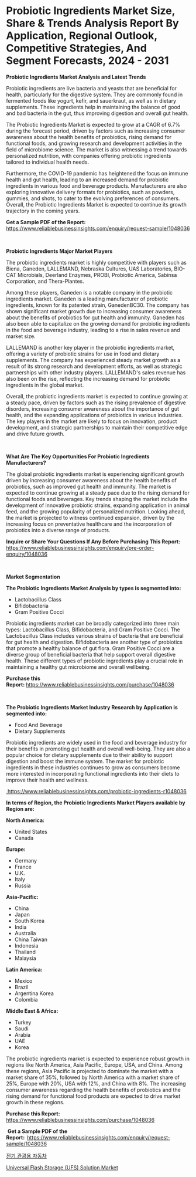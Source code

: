 <p><h1>Probiotic Ingredients Market Size, Share & Trends Analysis Report By Application, Regional Outlook, Competitive Strategies, And Segment Forecasts, 2024 - 2031</h1></p><p><strong>Probiotic Ingredients Market Analysis and Latest Trends</strong></p>
<p><p>Probiotic ingredients are live bacteria and yeasts that are beneficial for health, particularly for the digestive system. They are commonly found in fermented foods like yogurt, kefir, and sauerkraut, as well as in dietary supplements. These ingredients help in maintaining the balance of good and bad bacteria in the gut, thus improving digestion and overall gut health.</p><p>The Probiotic Ingredients Market is expected to grow at a CAGR of 6.7% during the forecast period, driven by factors such as increasing consumer awareness about the health benefits of probiotics, rising demand for functional foods, and growing research and development activities in the field of microbiome science. The market is also witnessing a trend towards personalized nutrition, with companies offering probiotic ingredients tailored to individual health needs.</p><p>Furthermore, the COVID-19 pandemic has heightened the focus on immune health and gut health, leading to an increased demand for probiotic ingredients in various food and beverage products. Manufacturers are also exploring innovative delivery formats for probiotics, such as powders, gummies, and shots, to cater to the evolving preferences of consumers. Overall, the Probiotic Ingredients Market is expected to continue its growth trajectory in the coming years.</p></p>
<p><strong>Get a Sample PDF of the Report:&nbsp;</strong> <a href="https://www.reliablebusinessinsights.com/enquiry/request-sample/1048036">https://www.reliablebusinessinsights.com/enquiry/request-sample/1048036</a></p>
<p>&nbsp;</p>
<p><strong>Probiotic Ingredients Major Market Players</strong></p>
<p><p>The probiotic ingredients market is highly competitive with players such as Biena, Ganeden, LALLEMAND, Nebraska Cultures, UAS Laboratories, BIO-CAT Microbials, Deerland Enzymes, PROBI, Probiotic America, Sabinsa Corporation, and Thera-Plantes.</p><p>Among these players, Ganeden is a notable company in the probiotic ingredients market. Ganeden is a leading manufacturer of probiotic ingredients, known for its patented strain, GanedenBC30. The company has shown significant market growth due to increasing consumer awareness about the benefits of probiotics for gut health and immunity. Ganeden has also been able to capitalize on the growing demand for probiotic ingredients in the food and beverage industry, leading to a rise in sales revenue and market size.</p><p>LALLEMAND is another key player in the probiotic ingredients market, offering a variety of probiotic strains for use in food and dietary supplements. The company has experienced steady market growth as a result of its strong research and development efforts, as well as strategic partnerships with other industry players. LALLEMAND's sales revenue has also been on the rise, reflecting the increasing demand for probiotic ingredients in the global market.</p><p>Overall, the probiotic ingredients market is expected to continue growing at a steady pace, driven by factors such as the rising prevalence of digestive disorders, increasing consumer awareness about the importance of gut health, and the expanding applications of probiotics in various industries. The key players in the market are likely to focus on innovation, product development, and strategic partnerships to maintain their competitive edge and drive future growth.</p></p>
<p>&nbsp;</p>
<p><strong>What Are The Key Opportunities For Probiotic Ingredients Manufacturers?</strong></p>
<p><p>The global probiotic ingredients market is experiencing significant growth driven by increasing consumer awareness about the health benefits of probiotics, such as improved gut health and immunity. The market is expected to continue growing at a steady pace due to the rising demand for functional foods and beverages. Key trends shaping the market include the development of innovative probiotic strains, expanding application in animal feed, and the growing popularity of personalized nutrition. Looking ahead, the market is projected to witness continued expansion, driven by the increasing focus on preventative healthcare and the incorporation of probiotics into a diverse range of products.</p></p>
<p><strong>Inquire or Share Your Questions If Any Before Purchasing This Report:</strong> <a href="https://www.reliablebusinessinsights.com/enquiry/pre-order-enquiry/1048036">https://www.reliablebusinessinsights.com/enquiry/pre-order-enquiry/1048036</a></p>
<p>&nbsp;</p>
<p><strong>Market Segmentation</strong></p>
<p><strong>The Probiotic Ingredients Market Analysis by types is segmented into:</strong></p>
<p><ul><li>Lactobacillus Class</li><li>Bifidobacteria</li><li>Gram Positive Cocci</li></ul></p>
<p><p>Probiotic ingredients market can be broadly categorized into three main types: Lactobacillus Class, Bifidobacteria, and Gram Positive Cocci. The Lactobacillus Class includes various strains of bacteria that are beneficial for gut health and digestion. Bifidobacteria are another type of probiotics that promote a healthy balance of gut flora. Gram Positive Cocci are a diverse group of beneficial bacteria that help support overall digestive health. These different types of probiotic ingredients play a crucial role in maintaining a healthy gut microbiome and overall wellbeing.</p></p>
<p><strong>Purchase this Report:&nbsp;</strong><a href="https://www.reliablebusinessinsights.com/purchase/1048036">https://www.reliablebusinessinsights.com/purchase/1048036</a></p>
<p>&nbsp;</p>
<p><strong>The Probiotic Ingredients Market Industry Research by Application is segmented into:</strong></p>
<p><ul><li>Food And Beverage</li><li>Dietary Supplements</li></ul></p>
<p><p>Probiotic ingredients are widely used in the food and beverage industry for their benefits in promoting gut health and overall well-being. They are also a popular choice for dietary supplements due to their ability to support digestion and boost the immune system. The market for probiotic ingredients in these industries continues to grow as consumers become more interested in incorporating functional ingredients into their diets to improve their health and wellness.</p></p>
<p><a href="https://www.reliablebusinessinsights.com/probiotic-ingredients-r1048036">&nbsp;https://www.reliablebusinessinsights.com/probiotic-ingredients-r1048036</a></p>
<p><strong>In terms of Region, the Probiotic Ingredients Market Players available by Region are:</strong></p>
<p>
    <p> <strong> North America: </strong>
        <ul>
            <li>United States</li>
            <li>Canada</li>
        </ul>
        </p> 
    <p> <strong> Europe: </strong>
        <ul>
            <li>Germany</li>
            <li>France</li>
            <li>U.K.</li>
            <li>Italy</li>
            <li>Russia</li>
        </ul>
        </p> 
    <p> <strong> Asia-Pacific: </strong>
        <ul>
            <li>China</li>
            <li>Japan</li>
            <li>South Korea</li>
            <li>India</li>
            <li>Australia</li>
            <li>China Taiwan</li>
            <li>Indonesia</li>
            <li>Thailand</li>
            <li>Malaysia</li>
        </ul>
        </p> 
    <p> <strong> Latin America: </strong>
        <ul>
            <li>Mexico</li>
            <li>Brazil</li>
            <li>Argentina Korea</li>
            <li>Colombia</li>
        </ul>
        </p> 
    <p> <strong> Middle East & Africa: </strong>
        <ul>
            <li>Turkey</li>
            <li>Saudi</li>
            <li>Arabia</li>
            <li>UAE</li>
            <li>Korea</li>
        </ul>
    </p>
    </p>
<p><p>The probiotic ingredients market is expected to experience robust growth in regions like North America, Asia Pacific, Europe, USA, and China. Among these regions, Asia Pacific is projected to dominate the market with a market share of 35%, followed by North America with a market share of 25%, Europe with 20%, USA with 12%, and China with 8%. The increasing consumer awareness regarding the health benefits of probiotics and the rising demand for functional food products are expected to drive market growth in these regions.</p></p>
<p><strong>Purchase this Report: </strong><a href="https://www.reliablebusinessinsights.com/purchase/1048036">https://www.reliablebusinessinsights.com/purchase/1048036</a></p>
<p>&nbsp;<strong>Get a Sample PDF of the Report:&nbsp;&nbsp;</strong><a href="https://www.reliablebusinessinsights.com/enquiry/request-sample/1048036">https://www.reliablebusinessinsights.com/enquiry/request-sample/1048036</a></p>
<p><strong></strong></p>
<p><p><a href="https://github.com/AlexanderElliott1993/Market-Research-Report-List-1/blob/main/8932138160020.md">전기 관광용 자동차</a></p><p><a href="https://github.com/MaraKoelpin2023/Market-Research-Report-List-1/blob/main/universal-flash-storage-ufs-solution-market.md">Universal Flash Storage (UFS) Solution Market</a></p></p>